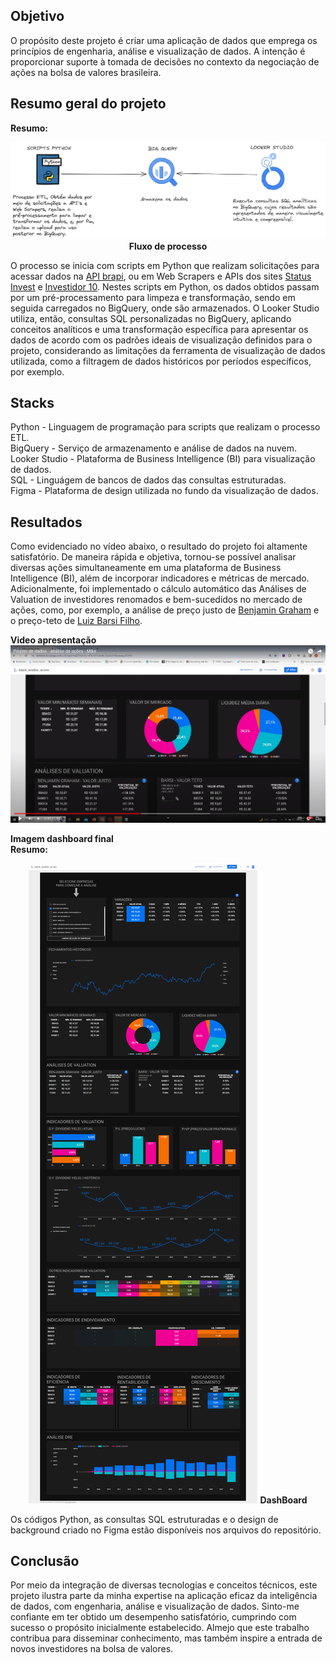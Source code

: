 ## Objetivo
O propósito deste projeto é criar uma aplicação de dados que emprega os princípios de engenharia, análise e visualização de dados. A intenção é proporcionar suporte à tomada de decisões no contexto da negociação de ações na bolsa de valores brasileira.

## Resumo geral do projeto 
<b>Resumo:</b>
<p align="center">
  <img  src="prints/0_fluxo_de_processo.png">
  <b>Fluxo de processo</b>
</p>

O processo se inicia com scripts em Python que realizam solicitações para acessar dados na [API brapi](https://brapi.dev/), ou em Web Scrapers e APIs dos sites [Status Invest](https://statusinvest.com.br/) e [Investidor 10](https://investidor10.com.br/). Nestes scripts em Python, os dados obtidos passam por um pré-processamento para limpeza e transformação, sendo em seguida carregados no BigQuery, onde são armazenados. O Looker Studio utiliza, então, consultas SQL personalizadas no BigQuery, aplicando conceitos analíticos e uma transformação específica para apresentar os dados de acordo com os padrões ideais de visualização definidos para o projeto, considerando as limitações da ferramenta de visualização de dados utilizada, como a filtragem de dados históricos por períodos específicos, por exemplo.

## Stacks
Python - Linguagem de programação para scripts que realizam o processo ETL.<br>
BigQuery - Serviço de armazenamento e análise de dados na nuvem.<br>
Looker Studio - Plataforma de Business Intelligence (BI) para visualização de dados.<br>
SQL - Linguágem de bancos de dados das consultas estruturadas.<br>
Figma - Plataforma de design utilizada no fundo da visualização de dados.

## Resultados
Como evidenciado no vídeo abaixo, o resultado do projeto foi altamente satisfatório. De maneira rápida e objetiva, tornou-se possível analisar diversas ações simultaneamente em uma plataforma de Business Intelligence (BI), além de incorporar indicadores e métricas de mercado. Adicionalmente, foi implementado o cálculo automático das Análises de Valuation de investidores renomados e bem-sucedidos no mercado de ações, como, por exemplo, a análise de preço justo de [Benjamin Graham](https://pt.wikipedia.org/wiki/Benjamin_Graham) e o preço-teto de [Luiz Barsi Filho](https://www.infomoney.com.br/perfil/luiz-barsi/).

<b>Video apresentação</b><br>
[![Vídeo](https://raw.githubusercontent.com/MikeWilliamm/Projeto_analise_acoes-Python-SQL-LookerStudio/main/prints/2_capa_video.png)](https://www.youtube.com/watch?v=zATKt3iag7E)

<b>Imagem dashboard final</b><br>
<b>Resumo:</b>
<p align="center">
  <img  src="prints/3_dashboard.png">
  <b>DashBoard</b>
</p>

Os códigos Python, as consultas SQL estruturadas e o design de background criado no Figma estão disponíveis nos arquivos do repositório.

## Conclusão
Por meio da integração de diversas tecnologias e conceitos técnicos, este projeto ilustra parte da minha expertise na aplicação eficaz da inteligência de dados, com engenharia, análise e visualização de dados. Sinto-me confiante em ter obtido um desempenho satisfatório, cumprindo com sucesso o propósito inicialmente estabelecido. Almejo que este trabalho contribua para disseminar conhecimento, mas também inspire a entrada de novos investidores na bolsa de valores.